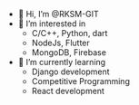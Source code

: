 - 👋 Hi, I’m @RKSM-GIT
- 👀 I’m interested in
    - C/C++, Python, dart
    - NodeJs, Flutter
    - MongoDB, Firebase
- 🌱 I’m currently learning
    - Django development
    - Competitive Programming
    - React development

<!---
RKSM-GIT/RKSM-GIT is a ✨ special ✨ repository because its `README.md` (this file) appears on your GitHub profile.
You can click the Preview link to take a look at your changes.

- 💞️ I’m looking to collaborate on ...
- 📫 How to reach me ...
--->
